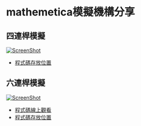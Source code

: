 # mathemetica模擬機構分享
## 四連桿模擬
[![ScreenShot](http://i.imgur.com/fjTC4vY.png)](https://www.youtube.com/watch?v=WSOvoOylEvc)
- [程式碼存放位置](https://github.com/Nick0603/mathemetica_EX/tree/master/HW5_Four_Bar)
  
## 六連桿模擬
[![ScreenShot](http://i.imgur.com/lM1MpKA.png)](https://www.youtube.com/watch?v=kRrzknA-Hmg) 
- [程式碼線上觀看](http://nick0603.github.io/mathemetica_EX/Exercise05a02Math/)
- [程式碼存放位置](https://github.com/Nick0603/mathemetica_EX/tree/master/HW5_Six_Bar)
